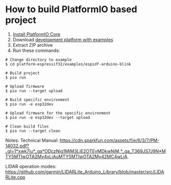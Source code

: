 # How to build PlatformIO based project

1. [Install PlatformIO Core](https://docs.platformio.org/page/core.html)
2. Download [development platform with examples](https://github.com/platformio/platform-espressif32/archive/develop.zip)
3. Extract ZIP archive
4. Run these commands:

```shell
# Change directory to example
$ cd platform-espressif32/examples/espidf-arduino-blink

# Build project
$ pio run

# Upload firmware
$ pio run --target upload

# Build specific environment
$ pio run -e esp32dev

# Upload firmware for the specific environment
$ pio run -e esp32dev --target upload

# Clean build files
$ pio run --target clean
```

Notes:
Technical Manual:
https://cdn.sparkfun.com/assets/f/e/6/3/7/PM-14032.pdf?_gl=1*xwk7iu*_ga*ODczNjg1MjM3LjE2OTEyMDkwNjM.*_ga_T369JS7J9N*MTY5MTIwOTA2My4xLjAuMTY5MTIwOTA2My42MC4wLjA.

LIDAR operation modes:
https://github.com/garmin/LIDARLite_Arduino_Library/blob/master/src/LIDARLite.cpp
